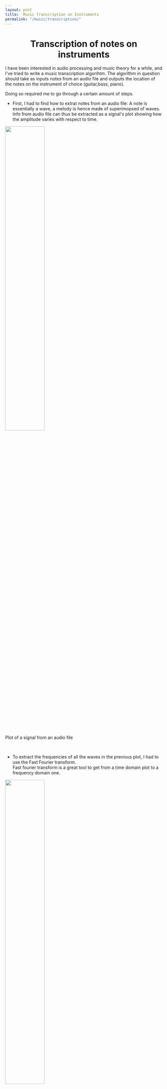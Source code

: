 ```yaml
---
layout: post
title:  Music Transcription on Instruments
permalink: "/music/transcription/"
---
```


<div class="w3-row">
    <h1 style="text-align:center">Transcription of notes on instruments</h1>
      <p class = "justify">
          I have been interested in audio processing and music theory for a while, and I've tried to write a music transcription algorihtm. The algorithm in question should take as inputs notes from an audio file and outputs the location of the notes on the instrument of choice (guitar,bass, piano). 
        </p>
        <p class = "justify">
        Doing so required me to go through a certain amount of steps.
      <ul>
        <li>First, I had to find how to extrat notes from an audio file: A note is essentially a wave, a melody is hence made of superimopsed of waves. Info from audio file can thus be extracted as a signal's plot showing how the amplitude varies with respect to time.</li>
      </ul>
      </p>
      <div class="w3-main w3-center" >
          <img src="/portfolio/assets/img/timdom.PNG" width="50%" height="50%">
          <figcaption>Plot of a signal from an audio file</figcaption>
      </div>
      <p class = "justify">
      <br>
      <ul>
        <li>To extract the frequencies of all the waves in the previous plot, I had to use the Fast Fourier transform.<br>
        Fast fourier transform is a great tool to get from a time domain plot to a frequency domain one.</li>
      </ul>
      </p>
      <div class="w3-main w3-center" >
          <img src="/portfolio/assets/img/frequencydom.PNG" width="50%" height="50%">
          <figcaption>Frequency domain of the original plot</figcaption>
      </div>
      <p class = "justify">
      <ul>
        <li> Then, online information was gathered to link those frequencies to right notes: I, myself, had some knowledge on the location of notes on instruments, hence I used this knowledge to link the right notes to the right position. Online info was obtained to find which frequencies belong to which notes using <a class= "links" href=" https://pages.mtu.edu/~suits/notefreqs.html">this link</a>.</li>
      </ul>
        </p>
      <div class="w3-main w3-center" >
          <img src="/portfolio/assets/img/notes_freq.PNG" width="30%" height="30%">
          <figcaption>Online info was obtained to find which frequencies belong to which notes <a class= "links" href=" https://pages.mtu.edu/~suits/notefreqs.html">(https://pages.mtu.edu/~suits/notefreqs.html)</a>  </figcaption>
      </div>
      <br>
      <div class="w3-main w3-center" >
        <img src="/portfolio/assets/img/Musicgif.gif" width="50%" height="50%">
        <figcaption>The tKinter tool was used to create the fretboard and visualize the notes</figcaption>
      </div>
        <p class = "justify">
        It is important to mention that I still am struggling with some issues. More precisely :<br> 
        <ul>
        <li>Some of the notes are right but are played at a lower octave (the frequency is halved) and there is also the noise which creates additional random notes. </li>
        <li>There is still noise from the audio file that can often be confused as notes. </li>
        <li>For guitars there are multiple locations for the same note, we should thus find how the set of locations which minimize the total distance travelled by the fingers. </li>
      </ul>




